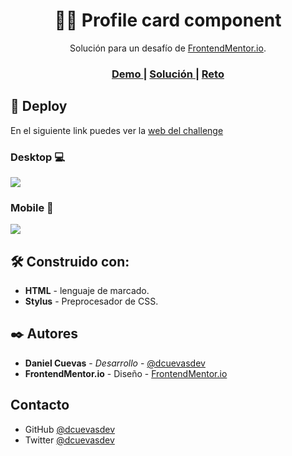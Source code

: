 <h1 align="center">👩‍🎨 Profile card component</h1>

<div align="center">
    Solución para un desafío de  <a href="https://www.frontendmentor.io/" target="_blank">FrontendMentor.io</a>.
</div>

<div align="center">
  <h3>
    <a href="https://dcuevasdev.github.io/Profile-card-component-main/">
      Demo
    </a>
    <span> | </span>
    <a href="https://github.com/dcuevas24/Profile-card-component-main">
      Solución
    </a>
    <span> | </span>
    <a href="https://www.frontendmentor.io/challenges/profile-card-component-cfArpWshJ">
      Reto
    </a>
  </h3>
</div>

## 🚀 Deploy

En el siguiente link puedes ver la [web del challenge](https://dcuevasdev.github.io/Profile-card-component-main/ "web del challenge")

### Desktop 💻

![](https://i.imgur.com/NKqTGkk.png)

### Mobile 📱

![](https://i.imgur.com/OuAluan.png)

## 🛠️ Construido con:

- **HTML** - lenguaje de marcado.
- **Stylus** - Preprocesador de CSS.

## ✒️ Autores

- **Daniel Cuevas** - _Desarrollo_ - [@dcuevasdev](https://twitter.com/dcuevasr24 "@dcuevasdev")
- **FrontendMentor.io** - Diseño - [FrontendMentor.io](https://www.frontendmentor.io/ "FrontendMentor.io")

## Contacto

- GitHub [@dcuevasdev](https://github.com/dcuevasdev)
- Twitter [@dcuevasdev](https://twitter.com/dcuevasdev)
